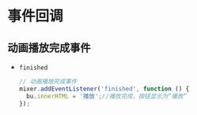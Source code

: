 # 事件回调

## 动画播放完成事件

+ `finished`

  ```js
  // 动画播放完成事件
  mixer.addEventListener('finished', function () {
    bu.innerHTML = '播放';//播放完成，按钮显示为“播放”
  });
  ```
